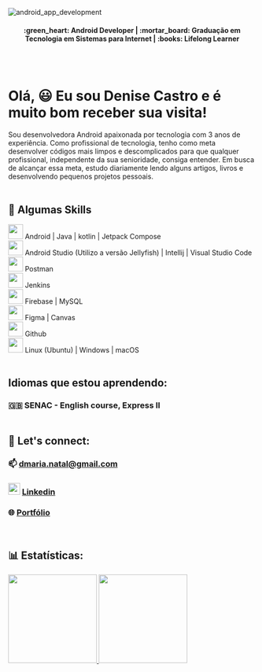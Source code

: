 ![android_app_development](https://github.com/DeniseLeandroDeCastro/DeniseLeandroDeCastro/assets/29150094/804d4739-3b48-43bb-b668-16fa2ee473ae)

<h4 align="center">:green_heart: Android Developer | :mortar_board: Graduação em Tecnologia em Sistemas para Internet | :books: Lifelong Learner</h4> <br><br>

# Olá, :smiley: Eu sou Denise Castro e é muito bom receber sua visita! 

Sou desenvolvedora Android apaixonada por tecnologia com 3 anos de experiência. Como profissional de tecnologia, tenho como meta desenvolver códigos mais limpos e descomplicados para que qualquer profissional, independente da sua senioridade, consiga entender. Em busca de alcançar essa meta, estudo diariamente lendo alguns artigos, livros e desenvolvendo pequenos projetos pessoais. <br><br>

## :briefcase: Algumas Skills <br>

<img src="https://cdn.jsdelivr.net/gh/devicons/devicon@latest/icons/android/android-original.svg" width="30" height="30"/> Android | Java | kotlin | Jetpack Compose <br>
<img src="https://cdn.jsdelivr.net/gh/devicons/devicon@latest/icons/androidstudio/androidstudio-original.svg" width="30" height="30" /> Android Studio (Utilizo a versão Jellyfish) | Intellij | Visual Studio Code <br>
<img src="https://cdn.jsdelivr.net/gh/devicons/devicon@latest/icons/postman/postman-original.svg" width="30" height="30"/> Postman <br>
<img src="https://cdn.jsdelivr.net/gh/devicons/devicon@latest/icons/jenkins/jenkins-original.svg" width="30" height="30"/> Jenkins <br>
<img src="https://cdn.jsdelivr.net/gh/devicons/devicon@latest/icons/firebase/firebase-original.svg" width="30" height="30" /> Firebase |  MySQL <br>
<img src="https://cdn.jsdelivr.net/gh/devicons/devicon@latest/icons/figma/figma-original.svg" width="30" height="30" /> Figma | Canvas <br>
<img loading="lazy" src="https://cdn.jsdelivr.net/gh/devicons/devicon/icons/git/git-original.svg" width="30" height="30"/> Github <br>
<img src="https://cdn.jsdelivr.net/gh/devicons/devicon@latest/icons/linux/linux-original.svg" width="30" height="30"/> Linux (Ubuntu) | Windows | macOS <br><br>


## Idiomas que estou aprendendo: 
### :uk: SENAC - English course, Express II <br><br>

## :speech_balloon: Let's connect: <br>

<div>

### :mailbox: dmaria.natal@gmail.com 
          
### <img src="https://cdn.jsdelivr.net/gh/devicons/devicon@latest/icons/linkedin/linkedin-original.svg" width="24" height="24"/> [Linkedin](https://www.linkedin.com/in/denise-castro-59425b4a/) <br>
          
### :globe_with_meridians: [Portfólio](https://deniseleandrodecastro.github.io/portifolio/) 

</div> <br>

## :bar_chart: Estatísticas: <br>

<div>
<a href="https://github.com/DeniseLeandroDeCastro">
<img height="180em" src="https://github-readme-stats.vercel.app/api/top-langs/?username=DeniseLeandroDeCastro&layout=compact&langs_count=7&theme=dracula"/>
<img height="180em" src="https://github-readme-stats.vercel.app/api?username=DeniseLeandroDeCastro&show_icons=true&theme=dracula&include_all_commits=true&count_private=true"/>
</div>
